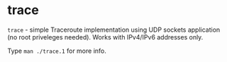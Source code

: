 # trace
`trace` - simple Traceroute implementation using UDP sockets application (no root priveleges needed). Works with IPv4/IPv6 addresses only.

Type `man ./trace.1` for more info.
